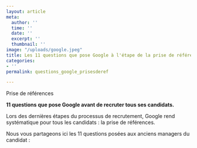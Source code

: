 ```yaml
---
layout: article
meta:
  author: ''
  time: ''
  date: ''
  excerpt: ''
  thumbnail: ''
image: "/uploads/google.jpeg"
title: Les 11 questions que pose Google à l'étape de la prise de références
categories:
- ''
permalink: questions_google_prisesderef

---
```

Prise de références

**11 questions que pose Google avant de recruter tous ses candidats.**

Lors des dernières étapes du processus de recrutement, Google rend systématique pour tous les candidats : la prise de références.

Nous vous partageons ici les 11 questions posées aux anciens managers du candidat :

<!--[if lte IE 8]>
<script charset="utf-8" type="text/javascript" src="//js.hsforms.net/forms/v2-legacy.js"></script>
<![endif]-->
<script charset="utf-8" type="text/javascript" src="//js.hsforms.net/forms/v2.js"></script>
<script>
  hbspt.forms.create({
	region: "na1",
	portalId: "9017898",
	formId: "ebc65587-7023-4592-84b2-88178d6b6364"
});
</script>
